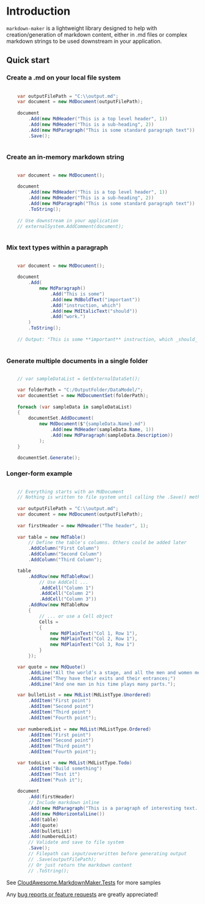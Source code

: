 # Introduction

`markdown-maker` is a lightweight library designed to help with creation/generation of markdown content, either in .md files or complex markdown strings to be used downstream in your application.

## Quick start

### Create a .md on your local file system

```cs
    
    var outputFilePath = "C:\\output.md";
    var document = new MdDocument(outputFilePath);
    
    document
        .Add(new MdHeader("This is a top level header", 1))
        .Add(new MdHeader("This is a sub-heading", 2))
        .Add(new MdParagraph("This is some standard paragraph text"))
        .Save();
        
```

### Create an in-memory markdown string

```cs

    var document = new MdDocument();
    
    document
        .Add(new MdHeader("This is a top level header", 1))
        .Add(new MdHeader("This is a sub-heading", 2))
        .Add(new MdParagraph("This is some standard paragraph text"))
        .ToString();
    
    // Use downstream in your application
    // externalSystem.AddComment(document);
    
```

### Mix text types within a paragraph

```cs

    var document = new MdDocument();
    
    document
        .Add(
            new MdParagraph()
                .Add("This is some")
                .Add(new MdBoldText("important"))
                .Add("instruction, which")
                .Add(new MdItalicText("should"))
                .Add("work.")
        )
        .ToString();
    
    // Output: "This is some **important** instruction, which _should_ work. \n"
    
```

### Generate multiple documents in a single folder

```cs

    // var sampleDataList = GetExternalDataSet();

    var folderPath = "C:/OutputFolder/DataModel/";
    var documentSet = new MdDocumentSet(folderPath);
    
    foreach (var sampleData in sampleDataList)
    {
        documentSet.AddDocument(
            new MdDocument($"{sampleData.Name}.md")
                .Add(new MdHeader(sampleData.Name, 1))
                .Add(new MdParagraph(sampleData.Description))
            );
    }
    
    documentSet.Generate();

```

### Longer-form example

```cs

    // Everything starts with an MdDocument
    // Nothing is written to file system until calling the .Save() method
    
    var outputFilePath = "C:\\output.md";
    var document = new MdDocument(outputFilePath);
    
    var firstHeader = new MdHeader("The header", 1);
    
    var table = new MdTable()
        // Define the table's columns. Others could be added later
        .AddColumn("First Column")
        .AddColumn("Second Column")
        .AddColumn("Third Column");

    table
        .AddRow(new MdTableRow()
            // Use AddCell ...
            .AddCell("Column 1")
            .AddCell("Column 2")
            .AddCell("Column 3"))
        .AddRow(new MdTableRow
        {
            // ... or use a Cell object
            Cells =
            {
                new MdPlainText("Col 1, Row 1"),
                new MdPlainText("Col 2, Row 1"),
                new MdPlainText("Col 3, Row 1")
            }
        });

    var quote = new MdQuote()
        .AddLine("All the world’s a stage, and all the men and women merely players.")
        .AddLine("They have their exits and their entrances;")
        .AddLine("And one man in his time plays many parts.");

    var bulletList = new MdList(MdListType.Unordered)
        .AddItem("First point")
        .AddItem("Second point")
        .AddItem("Third point")
        .AddItem("Fourth point");
    
    var numberedList = new MdList(MdListType.Ordered)
        .AddItem("First point")
        .AddItem("Second point")
        .AddItem("Third point")
        .AddItem("Fourth point");

    var todoList = new MdList(MdListType.Todo)
        .AddItem("Build something")
        .AddItem("Test it")
        .AddItem("Push it");
    
    document
        .Add(firstHeader)
        // Include markdown inline
        .Add(new MdParagraph("This is a paragraph of interesting text..."))
        .Add(new MdHorizontalLine())
        .Add(table)
        .Add(quote)
        .Add(bulletList)
        .Add(numberedList)
        // Validate and save to file system
        .Save();
        // Filepath can input/overwritten before generating output
        // .Save(outputFilePath);
        // Or just return the markdown content
        // .ToString();

```
See [CloudAwesome.MarkdownMaker.Tests](https://github.com/cloud-awesome/markdown-maker/tree/main/src/CloudAwesome.Markdown/CloudAwesome.MarkdownMaker.Tests) for more samples

Any [bug reports or feature requests](https://github.com/Cloud-Awesome/markdown-maker/issues/new/choose) are greatly appreciated!
